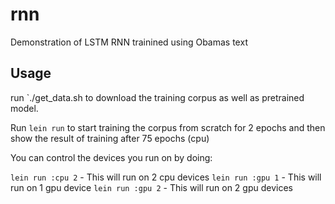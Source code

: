 # rnn


Demonstration of LSTM RNN trainined using Obamas text

## Usage


run `./get_data.sh to download the training corpus as well as pretrained model.

Run `lein run` to start training the corpus from scratch for 2 epochs and then
show the result of training after 75 epochs (cpu)

You can control the devices you run on by doing:

`lein run :cpu 2` - This will run on 2 cpu devices
`lein run :gpu 1` - This will run on 1 gpu device
`lein run :gpu 2` - This will run on 2 gpu devices


